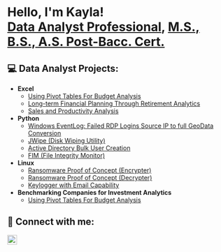 <h1>Hello, I'm Kayla! <br/><a href="https://github.com/3456kayy">Data Analyst Professional</a>, <a href="https://www.linkedin.com/in/kayla-walker-6b7864243/">M.S., B.S., A.S. Post-Bacc. Cert.</a>

<h2>💻 Data Analyst Projects:</h2>

- <b>Excel</b>
  - [Using Pivot Tables For Budget Analysis](https://github.com/3456kayy/Pivot-Tables/tree/main)
  - [Long-term Financial Planning Through Retirement Analytics](https://github.com/3456kayy/Retirement-Analytics/tree/main)
  - [Sales and Productivity Analysis](https://github.com/3456kayy/Visualization/tree/main)
- <b>Python</b>
  - [Windows EventLog: Failed RDP Logins Source IP to full GeoData Conversion](https://github.com/joshmadakor1/Sentinel-Lab)
  - [JWipe (Disk Wiping Utility)](https://github.com/joshmadakor1/Jwipe.PowerShell)
  - [Active Directory Bulk User Creation](https://github.com/joshmadakor1/AD_PS)
  - [FIM (File Integrity Monitor)](https://github.com/joshmadakor1/PowerShell-Integrity-FIM)
- <b>Linux</b>
  - [Ransomware Proof of Concept (Encrypter)](https://github.com/joshmadakor1/EncrypterPOC)
  - [Ransomware Proof of Concept (Decrypter)](https://github.com/joshmadakor1/DecrypterPOC)
  - [Keylogger with Email Capability](https://github.com/joshmadakor1/Key-Logger-With-Email)
- <b>Benchmarking Companies for Investment Analytics</b>
  - [Using Pivot Tables For Budget Analysis](https://github.com/3456kayy/Pivot-Tables/tree/main)

<h2> 🤝 Connect with me:</h2>

[<img align="left" alt="Kayla Walker | LinkedIn" width="22px" src="https://cdn.jsdelivr.net/npm/simple-icons@v3/icons/linkedin.svg" />][linkedin]

[linkedin]: https://linkedin.com/in/kayla-walker-6b7864243/


<!--
